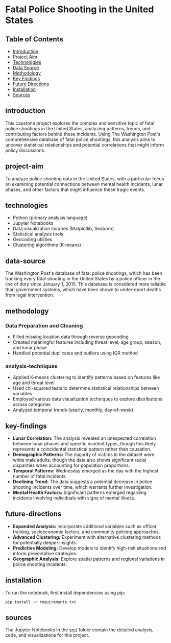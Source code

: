 # Fatal Police Shooting in the United States

## Table of Contents
- [Introduction](#introduction)
- [Project Aim](#project-aim)
- [Technologies](#technologies)
- [Data Source](#data-source)
- [Methodology](#methodology)
- [Key Findings](#key-findings)
- [Future Directions](#future-directions)
- [Installation](#installation)
- [Sources](#sources)

## introduction
This capstone project explores the complex and sensitive topic of fatal police shootings in the United States, analyzing patterns, trends, and contributing factors behind these incidents. Using The Washington Post's comprehensive database of fatal police shootings, this analysis aims to uncover statistical relationships and potential correlations that might inform policy discussions.

## project-aim
To analyze police shooting data in the United States, with a particular focus on examining potential connections between mental health incidents, lunar phases, and other factors that might influence these tragic events.

## technologies
- Python (primary analysis language)
- Jupyter Notebooks
- Data visualization libraries (Matplotlib, Seaborn)
- Statistical analysis tools
- Geocoding utilities
- Clustering algorithms (K-means)

## data-source
The Washington Post's database of fatal police shootings, which has been tracking every fatal shooting in the United States by a police officer in the line of duty since January 1, 2015. This database is considered more reliable than government systems, which have been shown to underreport deaths from legal intervention.

## methodology
### Data Preparation and Cleaning
- Filled missing location data through reverse geocoding
- Created meaningful features including threat level, age group, season, and lunar phase
- Handled potential duplicates and outliers using IQR method

### analysis-techniques
- Applied K-means clustering to identify patterns based on features like age and threat level
- Used chi-squared tests to determine statistical relationships between variables
- Employed various data visualization techniques to explore distributions across categories
- Analyzed temporal trends (yearly, monthly, day-of-week)

## key-findings
- **Lunar Correlation:** The analysis revealed an unexpected correlation between lunar phases and specific incident types, though this likely represents a coincidental statistical pattern rather than causation.
- **Demographic Patterns:** The majority of victims in the dataset were white male adults, though the data also shows significant racial disparities when accounting for population proportions.
- **Temporal Patterns:** Wednesday emerged as the day with the highest number of fatal incidents.
- **Declining Trend:** The data suggests a potential decrease in police shooting incidents over time, which warrants further investigation.
- **Mental Health Factors:** Significant patterns emerged regarding incidents involving individuals with signs of mental illness.

## future-directions
- **Expanded Analysis:** Incorporate additional variables such as officer training, socioeconomic factors, and community policing approaches.
- **Advanced Clustering:** Experiment with alternative clustering methods for potentially deeper insights.
- **Predictive Modeling:** Develop models to identify high-risk situations and inform preventative strategies.
- **Geographic Analysis:** Explore spatial patterns and regional variations in police shooting incidents.

## installation
To run the notebook, first install dependencies using pip:

```
pip install -r requirements.txt
```

## sources
The Jupyter Notebooks in the [src/](src/) folder contain the detailed analysis, code, and visualizations for this project.
